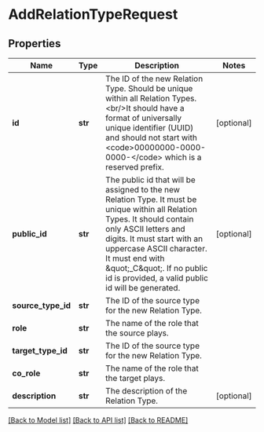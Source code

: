 # AddRelationTypeRequest

## Properties
Name | Type | Description | Notes
------------ | ------------- | ------------- | -------------
**id** | **str** | The ID of the new Relation Type. Should be unique within all Relation Types.&lt;br/&gt;It should have a format of universally unique identifier (UUID) and should not start with &lt;code&gt;00000000-0000-0000-&lt;/code&gt; which is a reserved prefix. | [optional] 
**public_id** | **str** | The public id that will be assigned to the new Relation Type. It must be unique within all Relation Types. It should contain only ASCII letters and digits. It must start with an uppercase ASCII character. It must end with \&quot;_C\&quot;. If no public id is provided, a valid public id will be generated. | [optional] 
**source_type_id** | **str** | The ID of the source type for the new Relation Type. | 
**role** | **str** | The name of the role that the source plays. | 
**target_type_id** | **str** | The ID of the source type for the new Relation Type. | 
**co_role** | **str** | The name of the role that the target plays. | 
**description** | **str** | The description of the Relation Type. | [optional] 

[[Back to Model list]](../README.md#documentation-for-models) [[Back to API list]](../README.md#documentation-for-api-endpoints) [[Back to README]](../README.md)


